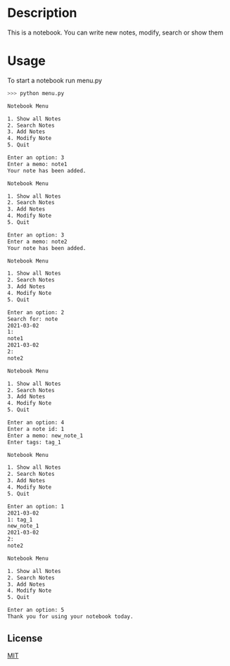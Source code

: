 # Description
This is a notebook. You can write new notes, modify, search or show them

# Usage
To start a notebook run menu.py
```zsh
>>> python menu.py

Notebook Menu

1. Show all Notes
2. Search Notes
3. Add Notes
4. Modify Note
5. Quit

Enter an option: 3
Enter a memo: note1
Your note has been added.

Notebook Menu

1. Show all Notes
2. Search Notes
3. Add Notes
4. Modify Note
5. Quit

Enter an option: 3
Enter a memo: note2
Your note has been added.

Notebook Menu

1. Show all Notes
2. Search Notes
3. Add Notes
4. Modify Note
5. Quit

Enter an option: 2
Search for: note
2021-03-02
1: 
note1
2021-03-02
2: 
note2

Notebook Menu

1. Show all Notes
2. Search Notes
3. Add Notes
4. Modify Note
5. Quit

Enter an option: 4
Enter a note id: 1
Enter a memo: new_note_1
Enter tags: tag_1

Notebook Menu

1. Show all Notes
2. Search Notes
3. Add Notes
4. Modify Note
5. Quit

Enter an option: 1
2021-03-02
1: tag_1
new_note_1
2021-03-02
2: 
note2

Notebook Menu

1. Show all Notes
2. Search Notes
3. Add Notes
4. Modify Note
5. Quit

Enter an option: 5
Thank you for using your notebook today.
```

## License
[MIT](https://choosealicense.com/licenses/mit/)